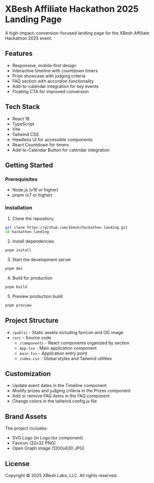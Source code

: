 # XBesh Affiliate Hackathon 2025 Landing Page

A high-impact, conversion-focused landing page for the XBesh Affiliate Hackathon 2025 event.

## Features

- Responsive, mobile-first design
- Interactive timeline with countdown timers
- Prize showcase with judging criteria
- FAQ section with accordion functionality
- Add-to-calendar integration for key events
- Floating CTA for improved conversion

## Tech Stack

- React 18
- TypeScript
- Vite
- Tailwind CSS
- Headless UI for accessible components
- React Countdown for timers
- Add-to-Calendar Button for calendar integration

## Getting Started

### Prerequisites

- Node.js (v16 or higher)
- pnpm (v7 or higher)

### Installation

1. Clone the repository
```bash
git clone https://github.com/xbesh/hackathon-landing.git
cd hackathon-landing
```

2. Install dependencies
```bash
pnpm install
```

3. Start the development server
```bash
pnpm dev
```

4. Build for production
```bash
pnpm build
```

5. Preview production build
```bash
pnpm preview
```

## Project Structure

- `/public` - Static assets including favicon and OG image
- `/src` - Source code
  - `/components` - React components organized by section
  - `App.tsx` - Main application component
  - `main.tsx` - Application entry point
  - `index.css` - Global styles and Tailwind utilities

## Customization

- Update event dates in the Timeline component
- Modify prizes and judging criteria in the Prizes component
- Add or remove FAQ items in the FAQ component
- Change colors in the tailwind.config.js file

## Brand Assets

The project includes:
- SVG Logo (in Logo.tsx component)
- Favicon (32x32 PNG)
- Open Graph image (1200x630 JPG)

## License

Copyright © 2025 XBesh Labs, LLC. All rights reserved.

